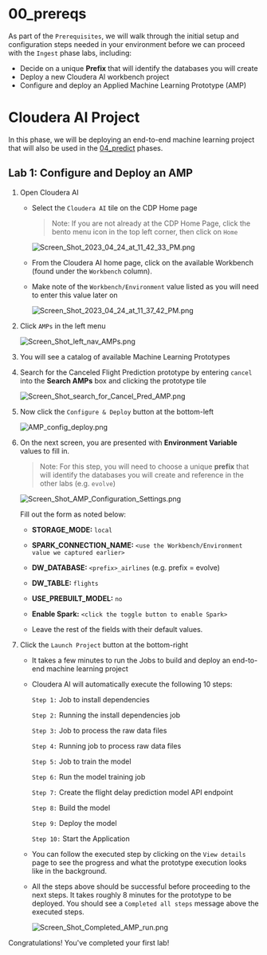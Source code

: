 # 00_prereqs

As part of the `Prerequisites`, we will walk through the initial setup and configuration steps needed in your environment before we can proceed with the `Ingest` phase labs, including:

- Decide on a unique **Prefix** that will identify the databases you will create
- Deploy a new Cloudera AI workbench project
- Configure and deploy an Applied Machine Learning Prototype (AMP)


# Cloudera AI Project

In this phase, we will be deploying an end\-to\-end machine learning project that will also be used in the [04_predict](04_predict.md) phases.

## Lab 1: Configure and Deploy an AMP

1. Open Cloudera AI

    - Select the `Cloudera AI` tile on the CDP Home page
    
        > Note: If you are not already at the CDP Home Page, click the bento menu icon in the top left corner, then click on `Home`
        
        ![Screen_Shot_2023_04_24_at_11_42_33_PM.png](images/Screen_Shot_2023_04_24_at_11_42_33_PM.png)
    
    - From the Cloudera AI home page, click on the available Workbench (found under the `Workbench` column). 

    - Make note of the `Workbench/Environment` value listed as you will need to enter this value later on

        ![Screen_Shot_2023_04_24_at_11_37_42_PM.png](images/Screen_Shot_2023_04_24_at_11_37_42_PM.png)

2. Click `AMPs` in the left menu

    ![Screen_Shot_left_nav_AMPs.png](images/Screen_Shot_left_nav_AMPs.png)

3. You will see a catalog of available Machine Learning Prototypes

4. Search for the Canceled Flight Prediction prototype by entering `cancel` into the **Search AMPs** box and clicking the prototype tile

    ![Screen_Shot_search_for_Cancel_Pred_AMP.png](images/Screen_Shot_search_for_Cancel_Pred_AMP.png)

5. Now click the `Configure & Deploy` button at the bottom-left

    ![AMP_config_deploy.png](images/AMP_config_deploy.png)

6. On the next screen, you are presented with **Environment Variable** values to fill in.

   > Note: For this step, you will need to choose a unique **prefix** that will identify the databases you will create and reference in the other labs (e.g. `evolve`)

     ![Screen_Shot_AMP_Configuration_Settings.png](images/Screen_Shot_AMP_Configuration_Settings.png)

    Fill out the form as noted below:

    - **STORAGE_MODE:** `local`
    - **SPARK_CONNECTION_NAME:** `<use the Workbench/Environment value we captured earlier>`
    - **DW_DATABASE:** `<prefix>_airlines` (e.g. prefix = evolve)
    - **DW_TABLE:** `flights`
    - **USE_PREBUILT_MODEL:** `no`
    - **Enable Spark:** `<click the toggle button to enable Spark>`

    - Leave the rest of the fields with their default values.

7. Click the `Launch Project` button at the bottom-right

    - It takes a few minutes to run the Jobs to build and deploy an end\-to\-end machine learning project

    - Cloudera AI will automatically execute the following 10 steps:

        `Step 1:` Job to install dependencies

        `Step 2:` Running the install dependencies job

        `Step 3:` Job to process the raw data files

        `Step 4:` Running job to process raw data files

        `Step 5:` Job to train the model

        `Step 6:` Run the model training job

        `Step 7:` Create the flight delay prediction model API endpoint

        `Step 8:` Build the model

        `Step 9:` Deploy the model

        `Step 10:` Start the Application

    - You can follow the executed step by clicking on the `View details` page to see the progress and what the prototype execution looks like in the background.

    - All the steps above should be successful before proceeding to the next steps. It takes roughly 8 minutes for the prototype to be deployed. You should see a `Completed all steps` message above the executed steps.

        ![Screen_Shot_Completed_AMP_run.png](images/Screen_Shot_Completed_AMP_run.png)

Congratulations! You've completed your first lab!
